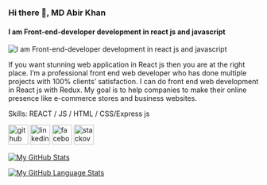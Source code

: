 ### Hi there 👋, MD Abir Khan
#### I am Front-end-developer development in react js and javascript
![I am Front-end-developer development in react js and javascript](https://cdn.filestackcontent.com/G33P8iuoRuinYep5O6dt)

If you want stunning web application in React js then you are at the right place. I’m a professional front end web developer who has done multiple projects with 100% clients’ satisfaction. I can do front end web development in React js with Redux. My goal is to help companies to make their online presence like e-commerce stores and business websites.

Skills:  REACT / JS / HTML / CSS/Express js



[<img src='https://cdn.jsdelivr.net/npm/simple-icons@3.0.1/icons/github.svg' alt='github' height='40'>](https://github.com/https://github.com/Developer-Abir01)  [<img src='https://cdn.jsdelivr.net/npm/simple-icons@3.0.1/icons/linkedin.svg' alt='linkedin' height='40'>](https://www.linkedin.com/in/https://www.linkedin.com/in/md-abir-khan-a09ab41b5//)  [<img src='https://cdn.jsdelivr.net/npm/simple-icons@3.0.1/icons/facebook.svg' alt='facebook' height='40'>](https://www.facebook.com/https://www.facebook.com/profile.php?id=100015328387278)  [<img src='https://cdn.jsdelivr.net/npm/simple-icons@3.0.1/icons/stackoverflow.svg' alt='stackoverflow' height='40'>](https://stackoverflow.com/users/https://stackoverflow.com/users/14390310/md-abir-khan)  


[![My GitHub Stats](https://github-readme-stats.vercel.app/api/?username=AbirKhan&count_private=true&theme=tokyonight&showicons=true)]()


[![My GitHub Language Stats](https://github-readme-stats.vercel.app/api/top-langs/?username=jasongaylord&langs_count=5&theme=tokyonight)]()






